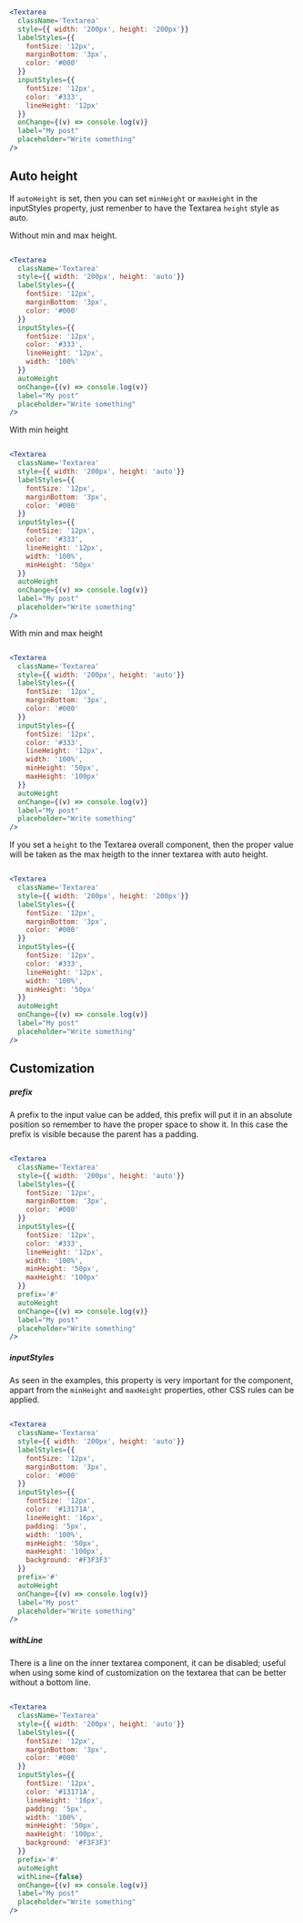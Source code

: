 

```jsx
<Textarea
  className='Textarea'
  style={{ width: '200px', height: '200px'}}
  labelStyles={{
    fontSize: '12px',
    marginBottom: '3px',
    color: '#000'
  }}
  inputStyles={{
    fontSize: '12px',
    color: '#333',
    lineHeight: '12px'
  }}
  onChange={(v) => console.log(v)}
  label="My post"
  placeholder="Write something"
/>
```

Auto height
---

If `autoHeight` is set, then you can set `minHeight` or `maxHeight` in the inputStyles property, just remenber to have the Textarea `height` style as auto.

Without min and max height.
```jsx

<Textarea
  className='Textarea'
  style={{ width: '200px', height: 'auto'}}
  labelStyles={{
    fontSize: '12px',
    marginBottom: '3px',
    color: '#000'
  }}
  inputStyles={{
    fontSize: '12px',
    color: '#333',
    lineHeight: '12px',
    width: '100%'
  }}
  autoHeight
  onChange={(v) => console.log(v)}
  label="My post"
  placeholder="Write something"
/>
```

With min height
```jsx

<Textarea
  className='Textarea'
  style={{ width: '200px', height: 'auto'}}
  labelStyles={{
    fontSize: '12px',
    marginBottom: '3px',
    color: '#000'
  }}
  inputStyles={{
    fontSize: '12px',
    color: '#333',
    lineHeight: '12px',
    width: '100%',
    minHeight: '50px'
  }}
  autoHeight
  onChange={(v) => console.log(v)}
  label="My post"
  placeholder="Write something"
/>
```

With min and max height
```jsx

<Textarea
  className='Textarea'
  style={{ width: '200px', height: 'auto'}}
  labelStyles={{
    fontSize: '12px',
    marginBottom: '3px',
    color: '#000'
  }}
  inputStyles={{
    fontSize: '12px',
    color: '#333',
    lineHeight: '12px',
    width: '100%',
    minHeight: '50px',
    maxHeight: '100px'
  }}
  autoHeight
  onChange={(v) => console.log(v)}
  label="My post"
  placeholder="Write something"
/>
```

If you set a `height` to the Textarea overall component, then the proper value
will be taken as the max heigth to the inner textarea with auto height.
```jsx

<Textarea
  className='Textarea'
  style={{ width: '200px', height: '200px'}}
  labelStyles={{
    fontSize: '12px',
    marginBottom: '3px',
    color: '#000'
  }}
  inputStyles={{
    fontSize: '12px',
    color: '#333',
    lineHeight: '12px',
    width: '100%',
    minHeight: '50px'
  }}
  autoHeight
  onChange={(v) => console.log(v)}
  label="My post"
  placeholder="Write something"
/>
```

Customization
---

##### prefix
A prefix to the input value can be added, this prefix will put it in an absolute position so remember to have the proper space to show it. In this case the prefix is visible because the parent has a padding.

```jsx

<Textarea
  className='Textarea'
  style={{ width: '200px', height: 'auto'}}
  labelStyles={{
    fontSize: '12px',
    marginBottom: '3px',
    color: '#000'
  }}
  inputStyles={{
    fontSize: '12px',
    color: '#333',
    lineHeight: '12px',
    width: '100%',
    minHeight: '50px',
    maxHeight: '100px'
  }}
  prefix='#'
  autoHeight
  onChange={(v) => console.log(v)}
  label="My post"
  placeholder="Write something"
/>
```

##### inputStyles

As seen in the examples, this property is very important for the component, appart from the `minHeight` and `maxHeight` properties, other CSS rules can be applied.


```jsx

<Textarea
  className='Textarea'
  style={{ width: '200px', height: 'auto'}}
  labelStyles={{
    fontSize: '12px',
    marginBottom: '3px',
    color: '#000'
  }}
  inputStyles={{
    fontSize: '12px',
    color: '#13171A',
    lineHeight: '16px',
    padding: '5px',
    width: '100%',
    minHeight: '50px',
    maxHeight: '100px',
    background: '#F3F3F3'
  }}
  prefix='#'
  autoHeight
  onChange={(v) => console.log(v)}
  label="My post"
  placeholder="Write something"
/>
```


##### withLine

There is a line on the inner textarea component, it can be disabled; useful when using some kind of customization on the textarea that can be better without a bottom line.


```jsx

<Textarea
  className='Textarea'
  style={{ width: '200px', height: 'auto'}}
  labelStyles={{
    fontSize: '12px',
    marginBottom: '3px',
    color: '#000'
  }}
  inputStyles={{
    fontSize: '12px',
    color: '#13171A',
    lineHeight: '16px',
    padding: '5px',
    width: '100%',
    minHeight: '50px',
    maxHeight: '100px',
    background: '#F3F3F3'
  }}
  prefix='#'
  autoHeight
  withLine={false}
  onChange={(v) => console.log(v)}
  label="My post"
  placeholder="Write something"
/>
```
